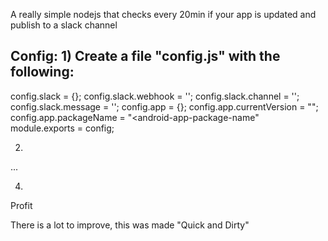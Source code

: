 A really simple nodejs that checks every 20min if your app is updated and publish to a slack channel

Config:
1)
Create a file "config.js" with the following:
--
config.slack = {};
config.slack.webhook = '<slack-webhook-uri>';
config.slack.channel = '<slack-channel>';
config.slack.message = '<slack-message>'; 
config.app = {};
config.app.currentVersion = "<current-version>";
config.app.packageName = "<android-app-package-name"
module.exports = config;

2)
...

4)
Profit


There is a lot to improve, this was made "Quick and Dirty"
